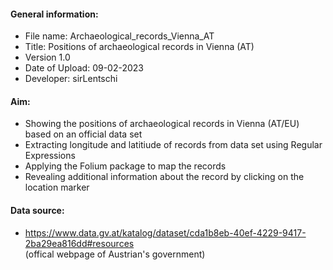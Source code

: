 #### General information:
  * File name: Archaeological_records_Vienna_AT <br>
  * Title: Positions of archaeological records in Vienna (AT) <br>
  * Version 1.0 <br>
  * Date of Upload: 09-02-2023 <br>
  * Developer: sirLentschi <br>

#### Aim:
  * Showing the positions of archaeological records in Vienna (AT/EU) based on an official data set
  * Extracting longitude and latitiude of records from data set using Regular Expressions
  * Applying the Folium package to map the records
  * Revealing additional information about the record by clicking on the location marker

#### Data source: 
  * https://www.data.gv.at/katalog/dataset/cda1b8eb-40ef-4229-9417-2ba29ea816dd#resources	
	  (offical webpage of Austrian's government)
